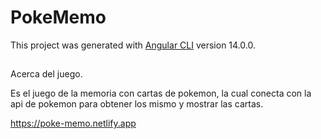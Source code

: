 # PokeMemo

This project was generated with [Angular CLI](https://github.com/angular/angular-cli) version 14.0.0.

##
Acerca del juego.

Es el juego de la memoria con cartas de pokemon, la cual conecta con la api de pokemon para obtener los mismo y mostrar las cartas.

https://poke-memo.netlify.app
